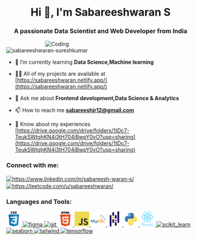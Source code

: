 <h1 align="center">Hi 👋, I'm Sabareeshwaran S</h1>
<h3 align="center">A passionate Data Scientist and Web Developer from India</h3>
<img align="right" alt="Coding" width="400" src="https://encrypted-tbn0.gstatic.com/images?q=tbn:ANd9GcTM5LnkvAhWScOZkfHI-oJOuFWmIuzG1W0WhQ&s">

<p align="left"> <img src="https://komarev.com/ghpvc/?username=sabareeshwaran-sureshkumar&label=Profile%20views&color=0e75b6&style=flat" alt="sabareeshwaran-sureshkumar" /> </p>

- 🌱 I’m currently learning **Data Science,Machine learning**

- 👨‍💻 All of my projects are available at [https://sabareeshwaran.netlify.app/](https://sabareeshwaran.netlify.app/)

- 💬 Ask me about **Frontend development,Data Science & Analytics**

- 📫 How to reach me **sabareeshjr12@gmail.com**

- 📄 Know about my experiences [https://drive.google.com/drive/folders/1tDc7-TeukSWtghKN4i3tH704iBwpY0vO?usp=sharing](https://drive.google.com/drive/folders/1tDc7-TeukSWtghKN4i3tH704iBwpY0vO?usp=sharing)

<h3 align="left">Connect with me:</h3>
<p align="left">
<a href="https://linkedin.com/in/https://www.linkedin.com/in/sabareesh-waran-s/" target="blank"><img align="center" src="https://raw.githubusercontent.com/rahuldkjain/github-profile-readme-generator/master/src/images/icons/Social/linked-in-alt.svg" alt="https://www.linkedin.com/in/sabareesh-waran-s/" height="30" width="40" /></a>
<a href="https://www.leetcode.com/https://leetcode.com/u/sabareeshwaran/" target="blank"><img align="center" src="https://raw.githubusercontent.com/rahuldkjain/github-profile-readme-generator/master/src/images/icons/Social/leet-code.svg" alt="https://leetcode.com/u/sabareeshwaran/" height="30" width="40" /></a>
</p>

<h3 align="left">Languages and Tools:</h3>
<p align="left"> <a href="https://www.w3schools.com/css/" target="_blank" rel="noreferrer"> <img src="https://raw.githubusercontent.com/devicons/devicon/master/icons/css3/css3-original-wordmark.svg" alt="css3" width="40" height="40"/> </a> <a href="https://www.figma.com/" target="_blank" rel="noreferrer"> <img src="https://www.vectorlogo.zone/logos/figma/figma-icon.svg" alt="figma" width="40" height="40"/> </a> <a href="https://git-scm.com/" target="_blank" rel="noreferrer"> <img src="https://www.vectorlogo.zone/logos/git-scm/git-scm-icon.svg" alt="git" width="40" height="40"/> </a> <a href="https://www.w3.org/html/" target="_blank" rel="noreferrer"> <img src="https://raw.githubusercontent.com/devicons/devicon/master/icons/html5/html5-original-wordmark.svg" alt="html5" width="40" height="40"/> </a> <a href="https://developer.mozilla.org/en-US/docs/Web/JavaScript" target="_blank" rel="noreferrer"> <img src="https://raw.githubusercontent.com/devicons/devicon/master/icons/javascript/javascript-original.svg" alt="javascript" width="40" height="40"/> </a> <a href="https://www.mysql.com/" target="_blank" rel="noreferrer"> <img src="https://raw.githubusercontent.com/devicons/devicon/master/icons/mysql/mysql-original-wordmark.svg" alt="mysql" width="40" height="40"/> </a> <a href="https://pandas.pydata.org/" target="_blank" rel="noreferrer"> <img src="https://raw.githubusercontent.com/devicons/devicon/2ae2a900d2f041da66e950e4d48052658d850630/icons/pandas/pandas-original.svg" alt="pandas" width="40" height="40"/> </a> <a href="https://www.python.org" target="_blank" rel="noreferrer"> <img src="https://raw.githubusercontent.com/devicons/devicon/master/icons/python/python-original.svg" alt="python" width="40" height="40"/> </a> <a href="https://reactjs.org/" target="_blank" rel="noreferrer"> <img src="https://raw.githubusercontent.com/devicons/devicon/master/icons/react/react-original-wordmark.svg" alt="react" width="40" height="40"/> </a> <a href="https://scikit-learn.org/" target="_blank" rel="noreferrer"> <img src="https://upload.wikimedia.org/wikipedia/commons/0/05/Scikit_learn_logo_small.svg" alt="scikit_learn" width="40" height="40"/> </a> <a href="https://seaborn.pydata.org/" target="_blank" rel="noreferrer"> <img src="https://seaborn.pydata.org/_images/logo-mark-lightbg.svg" alt="seaborn" width="40" height="40"/> </a> <a href="https://tailwindcss.com/" target="_blank" rel="noreferrer"> <img src="https://www.vectorlogo.zone/logos/tailwindcss/tailwindcss-icon.svg" alt="tailwind" width="40" height="40"/> </a> <a href="https://www.tensorflow.org" target="_blank" rel="noreferrer"> <img src="https://www.vectorlogo.zone/logos/tensorflow/tensorflow-icon.svg" alt="tensorflow" width="40" height="40"/> </a> </p>
